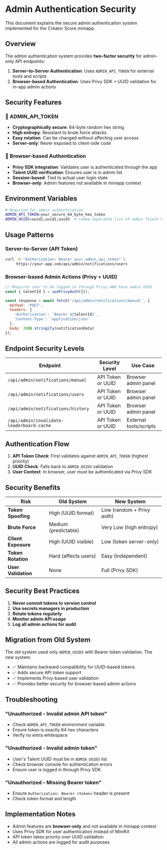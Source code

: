 # Admin Authentication Security

This document explains the secure admin authentication system implemented for the Creator Score miniapp.

## Overview

The admin authentication system provides **two-factor security** for admin-only API endpoints:

1. **Server-to-Server Authentication**: Uses `ADMIN_API_TOKEN` for external tools and scripts
2. **Browser-based Authentication**: Uses Privy SDK + UUID validation for in-app admin actions

## Security Features

### 🔐 ADMIN_API_TOKEN
- **Cryptographically secure**: 64-byte random hex string
- **High entropy**: Resistant to brute force attacks
- **Easy rotation**: Can be changed without affecting user access
- **Server-only**: Never exposed to client-side code

### 👤 Browser-based Authentication
- **Privy SDK integration**: Validates user is authenticated through the app
- **Talent UUID verification**: Ensures user is in admin list
- **Session-based**: Tied to actual user login state
- **Browser-only**: Admin features not available in miniapp context

## Environment Variables

```bash
# Required for admin authentication
ADMIN_API_TOKEN=your_secure_64_byte_hex_token
ADMIN_UUIDS=uuid1,uuid2,uuid3  # Comma-separated list of admin Talent UUIDs
```

## Usage Patterns

### Server-to-Server (API Token)
```bash
curl -H "Authorization: Bearer your_admin_api_token" \
     https://your-app.com/api/admin/notifications/users
```

### Browser-based Admin Actions (Privy + UUID)
```javascript
// Requires user to be logged in through Privy AND have admin UUID
const { talentId } = usePrivyAuth({});

const response = await fetch('/api/admin/notifications/manual', {
  method: 'POST',
  headers: {
    'Authorization': `Bearer ${talentId}`,
    'Content-Type': 'application/json'
  },
  body: JSON.stringify(notificationData)
});
```

## Endpoint Security Levels

| Endpoint | Security Level | Use Case |
|----------|----------------|----------|
| `/api/admin/notifications/manual` | API Token or UUID | Browser admin panel |
| `/api/admin/notifications/users` | API Token or UUID | Browser admin panel |
| `/api/admin/notifications/history` | API Token or UUID | Browser admin panel |
| `/api/admin/invalidate-leaderboard-cache` | API Token or UUID | External tools/scripts |

## Authentication Flow

1. **API Token Check**: First validates against `ADMIN_API_TOKEN` (highest priority)
2. **UUID Check**: Falls back to `ADMIN_UUIDS` validation
3. **User Context**: In browser, user must be authenticated via Privy SDK

## Security Benefits

| Risk | Old System | New System |
|------|------------|------------|
| **Token Spoofing** | High (UUID format) | Low (random + Privy auth) |
| **Brute Force** | Medium (predictable) | Very Low (high entropy) |
| **Client Exposure** | High (UUID visible) | Low (token server-only) |
| **Token Rotation** | Hard (affects users) | Easy (independent) |
| **User Validation** | None | Full (Privy SDK) |

## Security Best Practices

1. **Never commit tokens to version control**
2. **Use secrets managers in production**
3. **Rotate tokens regularly**
4. **Monitor admin API usage**
5. **Log all admin actions for audit**

## Migration from Old System

The old system used only `ADMIN_UUIDS` with Bearer token validation. The new system:

- ✅ Maintains backward compatibility for UUID-based tokens
- ✅ Adds secure API token support
- ✅ Implements Privy-based user validation
- ✅ Provides better security for browser-based admin actions

## Troubleshooting

### "Unauthorized - Invalid admin API token"
- Check `ADMIN_API_TOKEN` environment variable
- Ensure token is exactly 64 hex characters
- Verify no extra whitespace

### "Unauthorized - Invalid admin token"
- User's Talent UUID must be in `ADMIN_UUIDS` list
- Check browser console for authentication errors
- Ensure user is logged in through Privy SDK

### "Unauthorized - Missing Bearer token"
- Ensure `Authorization: Bearer <token>` header is present
- Check token format and length

## Implementation Notes

- Admin features are **browser-only** and not available in miniapp context
- Uses Privy SDK for user authentication instead of MiniKit
- API token takes priority over UUID validation
- All admin actions are logged for audit purposes
